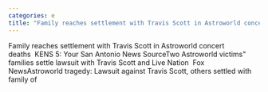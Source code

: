 ```yaml
---
categories: e
title: "Family reaches settlement with Travis Scott in Astroworld concert deaths  KENS 5 Your San Antonio News Source"
---
```

Family reaches settlement with Travis Scott in Astroworld concert deaths&nbsp;&nbsp;KENS 5: Your San Antonio News SourceTwo Astroworld victims" families settle lawsuit with Travis Scott and Live Nation&nbsp;&nbsp;Fox NewsAstroworld tragedy: Lawsuit against Travis Scott, others settled with family of